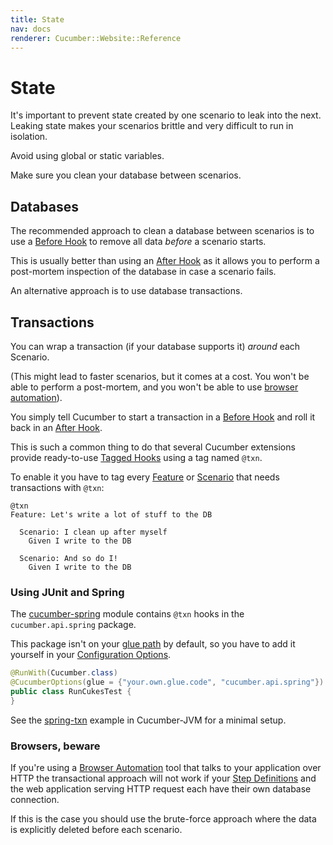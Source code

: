 ```yaml
---
title: State
nav: docs
renderer: Cucumber::Website::Reference
---
```


# State

It's important to prevent state created by one scenario to leak into the next.
Leaking state makes your scenarios brittle and very difficult to run in isolation.

Avoid using global or static variables.

Make sure you clean your database between scenarios.

## Databases

The recommended approach to clean a database between scenarios is to use a
[Before Hook](/docs/reference#before) to remove all data *before* a scenario starts.

This is usually better than using an [After Hook](/docs/reference#after) as it allows
you to perform a post-mortem inspection of the database in case a scenario fails.

An alternative approach is to use database transactions.

## Transactions

You can wrap a transaction (if your database supports it) _around_ each Scenario.

(This might lead to faster scenarios, but it comes at a cost. You won't be able
to perform a post-mortem, and you won't be able to use [browser automation](#browsers-beware)).

You simply tell Cucumber to start a transaction in a [Before Hook](/docs/reference#before) and roll it back
in an [After Hook](/docs/reference#after).

This is such a common thing to do that several Cucumber extensions provide ready-to-use
[Tagged Hooks](/docs/reference#tagged-hooks) using a tag named `@txn`.

To enable it you have to tag every [Feature](/docs/reference#feature) or [Scenario](/docs/reference#scenario)
that needs transactions with `@txn`:

```gherkin
@txn
Feature: Let's write a lot of stuff to the DB

  Scenario: I clean up after myself
    Given I write to the DB

  Scenario: And so do I!
    Given I write to the DB
```

### Using JUnit and Spring

The [cucumber-spring](/docs/reference/java-di#spring) module contains `@txn` hooks in the `cucumber.api.spring` package.

This package isn't on your [glue path](/docs/reference/jvm#glue-path) by default, so you have to add it yourself in your
[Configuration Options](/docs/reference/jvm#configuration).

```java
@RunWith(Cucumber.class)
@CucumberOptions(glue = {"your.own.glue.code", "cucumber.api.spring"})
public class RunCukesTest {
}
```

See the [spring-txn](https://github.com/cucumber/cucumber-jvm/tree/master/examples/spring-txn) example in Cucumber-JVM for a minimal setup.

### Browsers, beware

If you're using a [Browser Automation](/docs/reference/browser-automation) tool that talks to your application over HTTP the transactional approach
will not work if your [Step Definitions](/docs/reference#step-definitions) and the web application serving HTTP request each have their own database connection.

If this is the case you should use the brute-force approach where the data is explicitly deleted before each scenario.
